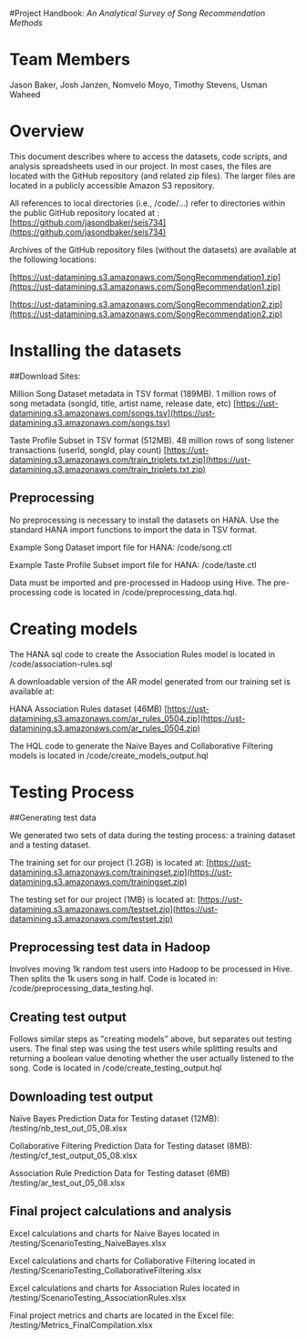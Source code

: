 #Project Handbook: 
*An Analytical Survey of Song Recommendation Methods*

# Team Members

Jason Baker, 
Josh Janzen,
Nomvelo Moyo,
Timothy Stevens,
Usman Waheed

# Overview

This document describes where to access the datasets, code scripts, and analysis spreadsheets used in our project. In most cases, the files are located with the GitHub repository (and related zip files). The larger files are located in a publicly accessible Amazon S3 repository.

All references to local directories (i.e., /code/...) refer to directories within the public GitHub repository located at : [https://github.com/jasondbaker/seis734](https://github.com/jasondbaker/seis734)

Archives of the GitHub repository files (without the datasets) are available at the following locations:

[https://ust-datamining.s3.amazonaws.com/SongRecommendation1.zip](https://ust-datamining.s3.amazonaws.com/SongRecommendation1.zip)

[https://ust-datamining.s3.amazonaws.com/SongRecommendation2.zip](https://ust-datamining.s3.amazonaws.com/SongRecommendation2.zip)

# Installing the datasets

##Download Sites:

Million Song Dataset metadata in TSV format (189MB).
1 million rows of song metadata (songId, title, artist name, release date, etc)[https://ust-datamining.s3.amazonaws.com/songs.tsv](https://ust-datamining.s3.amazonaws.com/songs.tsv)

Taste Profile Subset in TSV format (512MB).
48 million rows of song listener transactions (userId, songId, play count)[https://ust-datamining.s3.amazonaws.com/train_triplets.txt.zip](https://ust-datamining.s3.amazonaws.com/train_triplets.txt.zip)
## Preprocessing

No preprocessing is necessary to install the datasets on HANA. Use the standard HANA import functions to import the data in TSV format.

Example Song Dataset import file for HANA: /code/song.ctl

Example Taste Profile Subset import file for HANA: /code/taste.ctl

Data must be imported and pre-processed in Hadoop using Hive. The pre-processing code is located in /code/preprocessing_data.hql.

# Creating models

The HANA sql code to create the Association Rules model is located in /code/association-rules.sql

A downloadable version of the AR model generated from our training set is available at:
HANA Association Rules dataset (46MB)[https://ust-datamining.s3.amazonaws.com/ar_rules_0504.zip](https://ust-datamining.s3.amazonaws.com/ar_rules_0504.zip)
The HQL code to generate the Naive Bayes and Collaborative Filtering models is located in /code/create_models_output.hql

# Testing Process

##Generating test data

We generated two sets of data during the testing process: a training dataset and a testing dataset.

The training set for our project (1.2GB) is located at: [https://ust-datamining.s3.amazonaws.com/trainingset.zip](https://ust-datamining.s3.amazonaws.com/trainingset.zip)

The testing set for our project (1MB) is located at: [https://ust-datamining.s3.amazonaws.com/testset.zip](https://ust-datamining.s3.amazonaws.com/testset.zip)

## Preprocessing test data in Hadoop
Involves moving 1k random test users into Hadoop to be processed in Hive.  Then splits the 1k users song in half.  Code is located in: /code/preprocessing_data_testing.hql.

## Creating test output
Follows similar steps as "creating models" above, but separates out testing users.  The final step was using the test users while splitting results and returning a boolean value denoting whether the user actually listened to the song.  Code is located in /code/create_testing_output.hql

## Downloading test output

Naïve Bayes Prediction Data for Testing dataset (12MB):/testing/nb_test_out_05_08.xlsxCollaborative Filtering Prediction Data for Testing dataset (8MB):/testing/cf_test_output_05_08.xlsxAssociation Rule Prediction Data for Testing dataset (6MB)/testing/ar_test_out_05_08.xlsx

## Final project calculations and analysis

Excel calculations and charts for Naive Bayes located in /testing/ScenarioTesting_NaiveBayes.xlsx

Excel calculations and charts for Collaborative Filtering located in /testing/ScenarioTesting_CollaborativeFiltering.xlsx

Excel calculations and charts for Association Rules located in /testing/ScenarioTesting_AssociationRules.xlsx

Final project metrics and charts are located in the Excel file: /testing/Metrics_FinalCompilation.xlsx